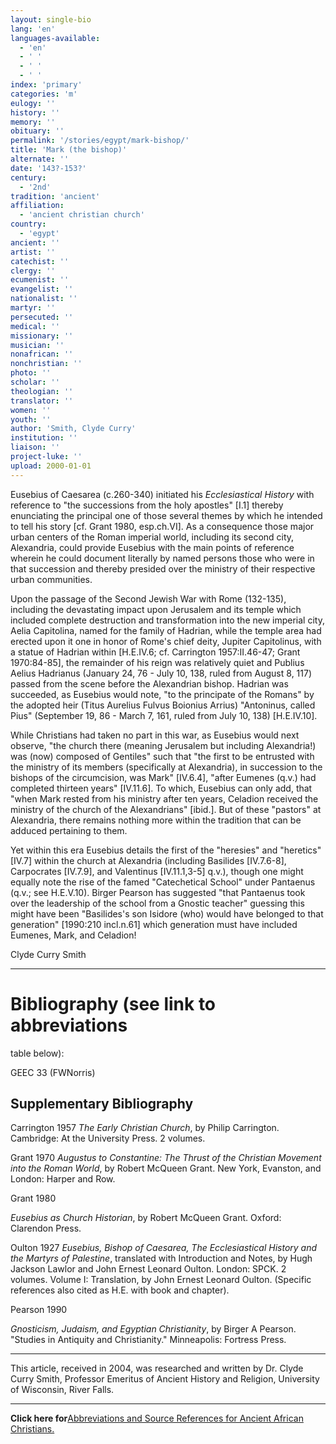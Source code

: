 ```yaml
---
layout: single-bio
lang: 'en'
languages-available:
  - 'en'
  - ' '
  - ' '
  - ' '
index: 'primary'
categories: 'm'
eulogy: ''
history: ''
memory: ''
obituary: ''
permalink: '/stories/egypt/mark-bishop/'
title: 'Mark (the bishop)'
alternate: ''
date: '143?-153?'
century:
  - '2nd'
tradition: 'ancient'
affiliation:
  - 'ancient christian church'
country:
  - 'egypt'
ancient: ''
artist: ''
catechist: ''
clergy: ''
ecumenist: ''
evangelist: ''
nationalist: ''
martyr: ''
persecuted: ''
medical: ''
missionary: ''
musician: ''
nonafrican: ''
nonchristian: ''
photo: ''
scholar: ''
theologian: ''
translator: ''
women: ''
youth: ''
author: 'Smith, Clyde Curry'
institution: ''
liaison: ''
project-luke: ''
upload: 2000-01-01
---
```



Eusebius of Caesarea (c.260-340) initiated his *Ecclesiastical History* with reference to "the successions from the holy apostles" [I.1] thereby enunciating the principal one of those several themes by which he intended to tell his story [cf. Grant 1980, esp.ch.VI].  As a consequence those major urban centers of the Roman imperial world, including its second city, Alexandria, could provide Eusebius with the main points of reference wherein he could document literally by named persons those who were in that succession and thereby presided over the ministry of their respective urban communities.

Upon the passage of the Second Jewish War with Rome (132-135), including the devastating impact upon Jerusalem and its temple which included complete destruction and transformation into the new imperial city, Aelia Capitolina, named for the family of Hadrian, while the temple area had erected upon it one in honor of Rome's chief deity, Jupiter Capitolinus, with a statue of Hadrian within [H.E.IV.6; cf. Carrington 1957:II.46-47; Grant 1970:84-85], the remainder of his reign was relatively quiet and Publius Aelius Hadrianus (January 24, 76 - July 10, 138, ruled from August 8, 117) passed from the scene before the Alexandrian bishop.  Hadrian was succeeded, as Eusebius would note, "to the principate of the Romans" by the adopted heir (Titus Aurelius Fulvus Boionius Arrius) "Antoninus, called Pius" (September 19, 86 - March 7, 161, ruled from July 10, 138) [H.E.IV.10].

While Christians had taken no part in this war, as Eusebius would next observe, "the church there (meaning Jerusalem but including Alexandria!) was (now) composed of Gentiles" such that "the first to be entrusted with the ministry of its members (specifically at Alexandria), in succession to the bishops of the circumcision, was Mark" [IV.6.4], "after Eumenes (q.v.) had completed thirteen years" [IV.11.6].  To which, Eusebius can only add, that "when Mark rested from his ministry after ten years, Celadion received the ministry of the church of the Alexandrians" [ibid.].  But of these "pastors" at Alexandria, there remains nothing more within the tradition that can be adduced pertaining to them.

Yet within this era Eusebius details the first of the "heresies" and "heretics" [IV.7] within the church at Alexandria (including Basilides [IV.7.6-8], Carpocrates [IV.7.9], and Valentinus [IV.11.1,3-5] q.v.), though one might equally note the rise of the famed "Catechetical School" under Pantaenus (q.v.; see H.E.V.10).  Birger Pearson has suggested "that Pantaenus took over the leadership of the school from a Gnostic teacher" guessing this might have been "Basilides's son Isidore (who) would have belonged to that generation" [1990:210 incl.n.61] which generation must have included Eumenes, Mark, and Celadion!

Clyde Curry Smith

---

# Bibliography (see link to abbreviations
table below):

GEEC 33 (FWNorris)

## Supplementary Bibliography

Carrington 1957
*The Early Christian Church*, by Philip Carrington.  Cambridge:  At the University Press.  2 volumes.

Grant 1970
*Augustus to Constantine:  The Thrust of the Christian Movement into the Roman World*, by Robert McQueen Grant.  New York, Evanston, and London:  Harper and Row.

Grant 1980

*Eusebius as Church Historian*, by Robert McQueen Grant. Oxford:  Clarendon Press.

Oulton 1927
*Eusebius, Bishop of Caesarea, The Ecclesiastical History and the Martyrs of Palestine*, translated with Introduction and Notes, by Hugh Jackson Lawlor and John Ernest Leonard Oulton.  London:  SPCK.  2 volumes.  Volume I:  Translation, by John Ernest Leonard Oulton.  (Specific references also cited as H.E. with book and chapter).

Pearson 1990

*Gnosticism, Judaism, and Egyptian Christianity*, by Birger A Pearson.  "Studies in Antiquity and Christianity."  Minneapolis:  Fortress Press.

---

This article, received in 2004, was researched and written by Dr. Clyde Curry Smith, Professor Emeritus of Ancient History and Religion, University of Wisconsin, River Falls.

---

**Click here for**[Abbreviations and Source References for Ancient African Christians.](ccs-supplem_biblio.html)